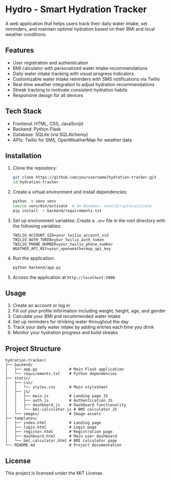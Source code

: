 # Hydro - Smart Hydration Tracker

A web application that helps users track their daily water intake, set reminders, and maintain optimal hydration based on their BMI and local weather conditions.

## Features

- User registration and authentication
- BMI calculator with personalized water intake recommendations
- Daily water intake tracking with visual progress indicators
- Customizable water intake reminders with SMS notifications via Twilio
- Real-time weather integration to adjust hydration recommendations
- Streak tracking to motivate consistent hydration habits
- Responsive design for all devices

## Tech Stack

- Frontend: HTML, CSS, JavaScript
- Backend: Python Flask
- Database: SQLite (via SQLAlchemy)
- APIs: Twilio for SMS, OpenWeatherMap for weather data

## Installation

1. Clone the repository:
   ```bash
   git clone https://github.com/yourusername/hydration-tracker.git
   cd hydration-tracker
   ```

2. Create a virtual environment and install dependencies:
   ```bash
   python -m venv venv
   source venv/bin/activate  # On Windows: venv\Scripts\activate
   pip install -r backend/requirements.txt
   ```

3. Set up environment variables:
   Create a `.env` file in the root directory with the following variables:
   ```
   TWILIO_ACCOUNT_SID=your_twilio_account_sid
   TWILIO_AUTH_TOKEN=your_twilio_auth_token
   TWILIO_PHONE_NUMBER=your_twilio_phone_number
   WEATHER_API_KEY=your_openweathermap_api_key
   ```

4. Run the application:
   ```bash
   python backend/app.py
   ```

5. Access the application at `http://localhost:5000`

## Usage

1. Create an account or log in
2. Fill out your profile information including weight, height, age, and gender
3. Calculate your BMI and recommended water intake
4. Set up reminders for drinking water throughout the day
5. Track your daily water intake by adding entries each time you drink
6. Monitor your hydration progress and build streaks

## Project Structure

```
hydration-tracker/
├── backend/
│   ├── app.py              # Main Flask application
│   └── requirements.txt    # Python dependencies
├── static/
│   ├── css/
│   │   └── styles.css      # Main stylesheet
│   ├── js/
│   │   ├── main.js         # Landing page JS
│   │   ├── auth.js         # Authentication JS
│   │   ├── dashboard.js    # Dashboard functionality
│   │   └── bmi-calculator.js # BMI calculator JS
│   └── images/             # Image assets
├── templates/
│   ├── index.html          # Landing page
│   ├── login.html          # Login page
│   ├── register.html       # Registration page
│   ├── dashboard.html      # Main user dashboard
│   └── bmi_calculator.html # BMI calculator page
└── README.md               # Project documentation
```

## License

This project is licensed under the MIT License.